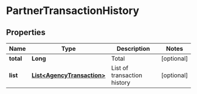
# PartnerTransactionHistory

## Properties

Name | Type | Description | Notes
------------ | ------------- | ------------- | -------------
**total** | **Long** | Total |  [optional]
**list** | [**List&lt;AgencyTransaction&gt;**](AgencyTransaction.md) | List of transaction history |  [optional]


